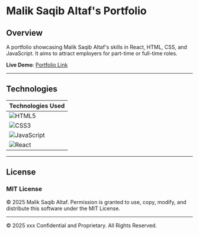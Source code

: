 # Malik Saqib Altaf's Portfolio  

## Overview  
A portfolio showcasing Malik Saqib Altaf's skills in React, HTML, CSS, and JavaScript. It aims to attract employers for part-time or full-time roles.  

**Live Demo**: [Portfolio Link](vercel)  

---



## Technologies  

| Technologies Used |
|--------------------|
| ![HTML5](https://img.shields.io/badge/html5-%23E34F26.svg?style=for-the-badge&logo=html5&logoColor=white) |  
| ![CSS3](https://img.shields.io/badge/css3-%231572B6.svg?style=for-the-badge&logo=css3&logoColor=white) |  
| ![JavaScript](https://img.shields.io/badge/javascript-%23323330.svg?style=for-the-badge&logo=javascript&logoColor=%23F7DF1E) |  
| ![React](https://img.shields.io/badge/react-%2320232a.svg?style=for-the-badge&logo=react&logoColor=%2361DAFB) |  

---

## License  

### MIT License  
© 2025 Malik Saqib Altaf. Permission is granted to use, copy, modify, and distribute this software under the MIT License.  

---

© 2025 xxx Confidential and Proprietary. All Rights Reserved.  

